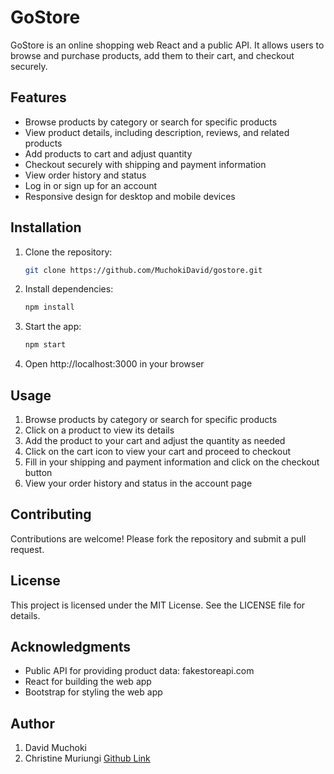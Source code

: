# GoStore

GoStore is an online shopping web React and a public API. It allows users to browse and purchase products, add them to their cart, and checkout securely.

## Features

- Browse products by category or search for specific products
- View product details, including description, reviews, and related products
- Add products to cart and adjust quantity
- Checkout securely with shipping and payment information
- View order history and status
- Log in or sign up for an account
- Responsive design for desktop and mobile devices

## Installation

1. Clone the repository:

    ```bash
    git clone https://github.com/MuchokiDavid/gostore.git
    ```

2. Install dependencies:

    ```bash
    npm install
    ```

3. Start the app:

    ```bash
    npm start
    ```

4. Open http://localhost:3000 in your browser

## Usage

1. Browse products by category or search for specific products
2. Click on a product to view its details
3. Add the product to your cart and adjust the quantity as needed
4. Click on the cart icon to view your cart and proceed to checkout
5. Fill in your shipping and payment information and click on the checkout button
6. View your order history and status in the account page

## Contributing

Contributions are welcome! Please fork the repository and submit a pull request.

## License

This project is licensed under the MIT License. See the LICENSE file for details.

## Acknowledgments

- Public API for providing product data:  <a>fakestoreapi.com</a>
- React for building the web app
- Bootstrap for styling the web app

## Author
1. David Muchoki
2. Christine Muriungi [Github Link](https://github.com/christinamuthoni)